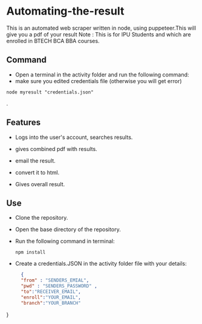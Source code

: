 # Automating-the-result
  This is an automated web scraper written in node, using puppeteer.This will give you a pdf of your result 
  Note : This is for IPU Students and which are enrolled in BTECH BCA BBA courses.
  
## Command
 
   * Open a terminal in the activity folder and run the following command:
   * make sure you edited credentials file (otherwise you will get error)

  ```node
  node myresult "credentials.json"
  
  ```
.
## Features

* Logs into the user's account, searches results.
  
* gives combined pdf with results.
  
* email the result.

* convert it to html.
  
* Gives overall result.
  

## Use

* Clone the repository.

* Open the base directory of the repository.

* Run the following command in terminal:

  ```node
  npm install
  ```

* Create a credentials.JSON in the activity folder file with your details:
  
  ```json
    {
    "from" : "SENDERS_EMIAL",
    "pwd" : "SENDERS_PASSWORD" ,
    "to":"RECEIVER_EMAIL",
    "enroll":"YOUR_EMAIL",
    "branch":"YOUR_BRANCH"
}
  ```

